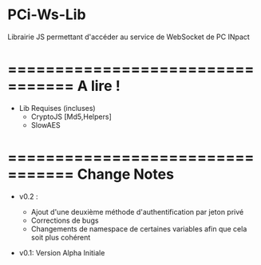 PCi-Ws-Lib
==========

Librairie JS permettant d'accéder au service de WebSocket de PC INpact



=================================
A lire !
=================================

* Lib Requises (incluses)
    - CryptoJS [Md5,Helpers]
    - SlowAES 
    
=================================
Change Notes
=================================
- v0.2 :
    * Ajout d'une deuxième méthode d'authentification par jeton privé
    * Corrections de bugs
    * Changements de namespace de certaines variables afin que cela soit plus cohérent

- v0.1:  Version Alpha Initiale